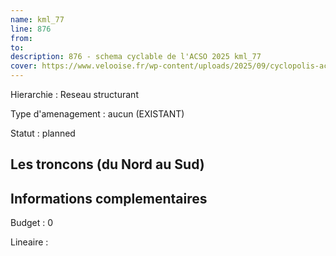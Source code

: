 ```yaml
---
name: kml_77 
line: 876
from: 
to:  
description: 876 - schema cyclable de l'ACSO 2025 kml_77 
cover: https://www.velooise.fr/wp-content/uploads/2025/09/cyclopolis-acso-default.jpg
---
```

Hierarchie : Reseau structurant

Type d'amenagement : aucun (EXISTANT)

Statut : planned

## Les troncons (du Nord au Sud)

## Informations complementaires

Budget  : 0 

Lineaire :

